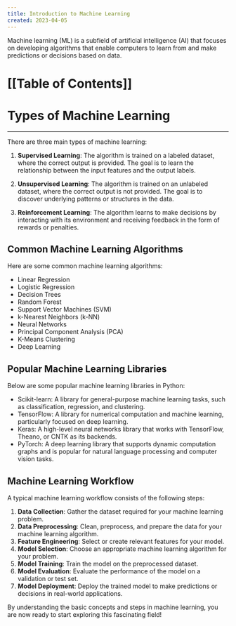 ```yaml
---
title: Introduction to Machine Learning
created: 2023-04-05
---
```


Machine learning (ML) is a subfield of artificial intelligence (AI) that focuses on developing algorithms that enable computers to learn from and make predictions or decisions based on data.

# [[Table of Contents]]

# Types of Machine Learning
---
There are three main types of machine learning:

1. **Supervised Learning**: The algorithm is trained on a labeled dataset, where the correct output is provided. The goal is to learn the relationship between the input features and the output labels.

2. **Unsupervised Learning**: The algorithm is trained on an unlabeled dataset, where the correct output is not provided. The goal is to discover underlying patterns or structures in the data.

3. **Reinforcement Learning**: The algorithm learns to make decisions by interacting with its environment and receiving feedback in the form of rewards or penalties.

## Common Machine Learning Algorithms

Here are some common machine learning algorithms:

- Linear Regression
- Logistic Regression
- Decision Trees
- Random Forest
- Support Vector Machines (SVM)
- k-Nearest Neighbors (k-NN)
- Neural Networks
- Principal Component Analysis (PCA)
- K-Means Clustering
- Deep Learning

## Popular Machine Learning Libraries

Below are some popular machine learning libraries in Python:

- Scikit-learn: A library for general-purpose machine learning tasks, such as classification, regression, and clustering.
- TensorFlow: A library for numerical computation and machine learning, particularly focused on deep learning.
- Keras: A high-level neural networks library that works with TensorFlow, Theano, or CNTK as its backends.
- PyTorch: A deep learning library that supports dynamic computation graphs and is popular for natural language processing and computer vision tasks.

## Machine Learning Workflow

A typical machine learning workflow consists of the following steps:

1. **Data Collection**: Gather the dataset required for your machine learning problem.
2. **Data Preprocessing**: Clean, preprocess, and prepare the data for your machine learning algorithm.
3. **Feature Engineering**: Select or create relevant features for your model.
4. **Model Selection**: Choose an appropriate machine learning algorithm for your problem.
5. **Model Training**: Train the model on the preprocessed dataset.
6. **Model Evaluation**: Evaluate the performance of the model on a validation or test set.
7. **Model Deployment**: Deploy the trained model to make predictions or decisions in real-world applications.

By understanding the basic concepts and steps in machine learning, you are now ready to start exploring this fascinating field!
